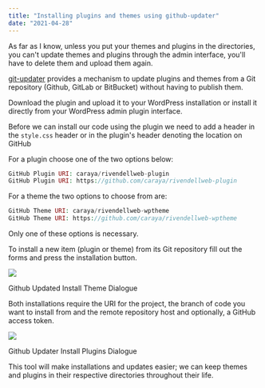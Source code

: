 ```yaml
---
title: "Installing plugins and themes using github-updater"
date: "2021-04-28"
---
```


As far as I know, unless you put your themes and plugins in the directories, you can't update themes and plugins through the admin interface, you'll have to delete them and upload them again.

[git-updater](https://github.com/caraya/rivendellweb-wptheme) provides a mechanism to update plugins and themes from a Git repository (Github, GitLab or BitBucket) without having to publish them.

Download the plugin and upload it to your WordPress installation or install it directly from your WordPress admin plugin interface.

Before we can install our code using the plugin we need to add a header in the `style.css` header or in the plugin's header denoting the location on GitHub

For a plugin choose one of the two options below:

```php
GitHub Plugin URI: caraya/rivendellweb-plugin
GitHub Plugin URI: https://github.com/caraya/rivendellweb-plugin
```

For a theme the two options to choose from are:

```php
GitHub Theme URI: caraya/rivendellweb-wptheme
GitHub Theme URI: https://github.com/caraya/rivendellweb-wptheme
```

Only one of these options is necessary.

To install a new item (plugin or theme) from its Git repository fill out the forms and press the installation button.

![](/images/2021/04/github-updater-theme-update.png)

Github Updated Install Theme Dialogue

Both installations require the URI for the project, the branch of code you want to install from and the remote repository host and optionally, a GitHub access token.

![](/images/2021/04/github-updater-plugin-update.png)

Github Updater Install Plugins Dialogue

This tool will make installations and updates easier; we can keep themes and plugins in their respective directories throughout their life.
